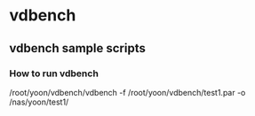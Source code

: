 # vdbench
## vdbench sample scripts
### How to run vdbench
/root/yoon/vdbench/vdbench -f /root/yoon/vdbench/test1.par -o /nas/yoon/test1/
